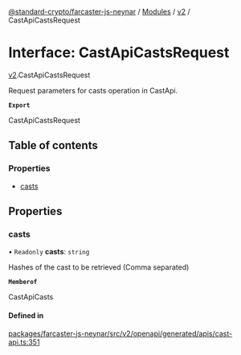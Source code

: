 [@standard-crypto/farcaster-js-neynar](../README.md) / [Modules](../modules.md) / [v2](../modules/v2.md) / CastApiCastsRequest

# Interface: CastApiCastsRequest

[v2](../modules/v2.md).CastApiCastsRequest

Request parameters for casts operation in CastApi.

**`Export`**

CastApiCastsRequest

## Table of contents

### Properties

- [casts](v2.CastApiCastsRequest.md#casts)

## Properties

### casts

• `Readonly` **casts**: `string`

Hashes of the cast to be retrieved (Comma separated)

**`Memberof`**

CastApiCasts

#### Defined in

[packages/farcaster-js-neynar/src/v2/openapi/generated/apis/cast-api.ts:351](https://github.com/standard-crypto/farcaster-js/blob/main/packages/farcaster-js-neynar/src/v2/openapi/generated/apis/cast-api.ts#L351)
